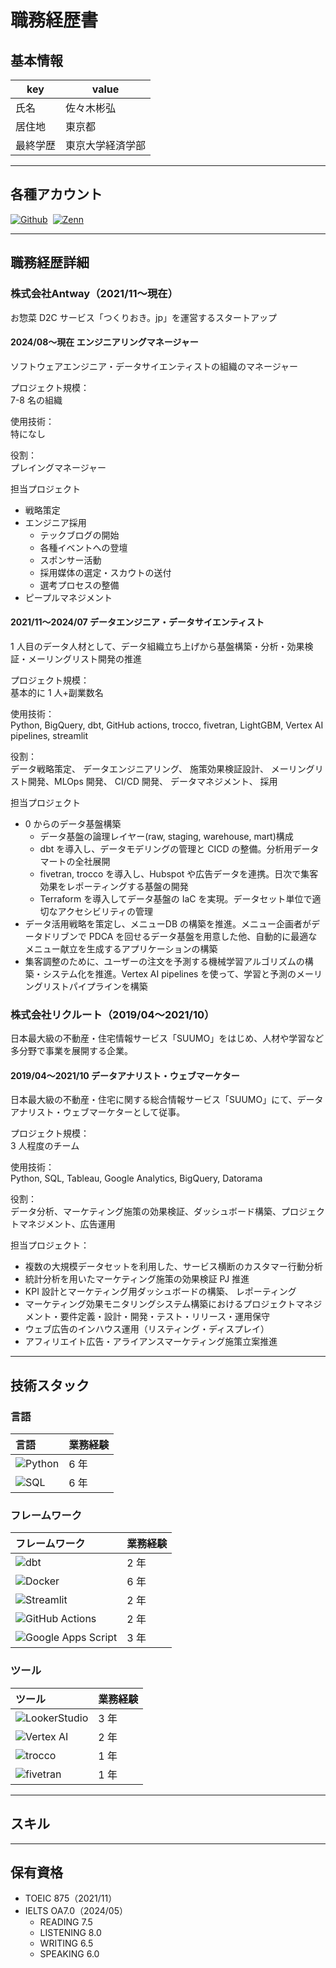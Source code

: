 # 職務経歴書

## 基本情報

|key|value|
|---|---|
|氏名|佐々木彬弘|
|居住地|東京都|
|最終学歴|東京大学経済学部|

---

## 各種アカウント
<p style="display: flex; gap: 8px; flex-wrap: wrap;">
  <a href="https://github.com/akihirosasaki" target="_blank"><img alt="Github" src="https://img.shields.io/badge/akihirosasaki-%2312100E.svg?&style=flat-square&logo=Github&logoColor=white" /></a>
  <a href="https://zenn.dev/sasakky" target="_blank"><img alt="Zenn" src="https://img.shields.io/badge/sasakky-3EA8FF.svg?&style=flat-square&logo=Zenn&logoColor=white" /></a>
</p>

---

## 職務経歴詳細

### 株式会社Antway（2021/11〜現在）
お惣菜 D2C サービス「つくりおき。jp」を運営するスタートアップ

#### 2024/08〜現在 エンジニアリングマネージャー

ソフトウェアエンジニア・データサイエンティストの組織のマネージャー

プロジェクト規模：  
7-8 名の組織

使用技術：  
特になし

役割：  
プレイングマネージャー

担当プロジェクト
- 戦略策定
- エンジニア採用
  - テックブログの開始
  - 各種イベントへの登壇
  - スポンサー活動
  - 採用媒体の選定・スカウトの送付
  - 選考プロセスの整備
- ピープルマネジメント

#### 2021/11〜2024/07 データエンジニア・データサイエンティスト

1 人目のデータ人材として、データ組織立ち上げから基盤構築・分析・効果検証・メーリングリスト開発の推進

プロジェクト規模：  
基本的に 1 人+副業数名

使用技術：  
Python, BigQuery, dbt, GitHub actions, trocco, fivetran, LightGBM, Vertex AI pipelines, streamlit

役割：  
データ戦略策定、 データエンジニアリング、 施策効果検証設計、 メーリングリスト開発、MLOps 開発、 CI/CD 開発、 データマネジメント、 採用

担当プロジェクト
- 0 からのデータ基盤構築
  - データ基盤の論理レイヤー(raw, staging, warehouse, mart)構成
  - dbt を導入し、データモデリングの管理と CICD の整備。分析用データマートの全社展開
  - fivetran, trocco を導入し、Hubspot や広告データを連携。日次で集客効果をレポーティングする基盤の開発
  - Terraform を導入してデータ基盤の IaC を実現。データセット単位で適切なアクセシビリティの管理
- データ活用戦略を策定し、メニューDB の構築を推進。メニュー企画者がデータドリブンで PDCA を回せるデータ基盤を用意した他、自動的に最適なメニュー献立を生成するアプリケーションの構築
- 集客調整のために、ユーザーの注文を予測する機械学習アルゴリズムの構築・システム化を推進。Vertex AI pipelines を使って、学習と予測のメーリングリストパイプラインを構築

### 株式会社リクルート（2019/04〜2021/10）
日本最大級の不動産・住宅情報サービス「SUUMO」をはじめ、人材や学習など多分野で事業を展開する企業。

#### 2019/04〜2021/10 データアナリスト・ウェブマーケター

日本最大級の不動産・住宅に関する総合情報サービス「SUUMO」にて、データアナリスト・ウェブマーケターとして従事。

プロジェクト規模：  
3 人程度のチーム

使用技術：  
Python, SQL, Tableau, Google Analytics, BigQuery, Datorama

役割：  
データ分析、マーケティング施策の効果検証、ダッシュボード構築、プロジェクトマネジメント、広告運用

担当プロジェクト：
- 複数の大規模データセットを利用した、サービス横断のカスタマー行動分析
- 統計分析を用いたマーケティング施策の効果検証 PJ 推進
- KPI 設計とマーケティング用ダッシュボードの構築、 レポーティング
- マーケティング効果モニタリングシステム構築におけるプロジェクトマネジメント・要件定義・設計・開発・テスト・リリース・運用保守
- ウェブ広告のインハウス運用（リスティング・ディスプレイ）
- アフィリエイト広告・アライアンスマーケティング施策立案推進

---

## 技術スタック
### 言語

| 言語 | 業務経験 |
| :-- | :-- |
| <img alt="Python" src="https://img.shields.io/badge/-Python-3776AB?style=flat-square&logo=Python&logoColor=white"> | 6 年 |
| <img alt="SQL" src="https://img.shields.io/badge/-SQL-4479A1?style=flat-square&logo=MySQL&logoColor=white"> | 6 年 |

### フレームワーク

| フレームワーク | 業務経験 |
| :-- | :-- |
| <img alt="dbt" src="https://img.shields.io/badge/-dbt-FF694B?style=flat-square&logo=dbt&logoColor=white"> | 2 年 |
| <img alt="Docker" src="https://img.shields.io/badge/-Docker-46a2f1?style=flat-square&logo=docker&logoColor=white"> | 6 年 |
| <img alt="Streamlit" src="https://img.shields.io/badge/-Streamlit-FF4B4B?style=flat-square&logo=Streamlit&logoColor=white"> | 2 年 |
| <img alt="GitHub Actions" src="https://img.shields.io/badge/-GitHub%20Actions-2088FF?style=flat-square&logo=GitHub%20Actions&logoColor=white"> | 2 年 |
| <img alt="Google Apps Script" src="https://img.shields.io/badge/-Google%20Apps%20Script-4285F4?style=flat-square&logo=Google%20Apps%20Script&logoColor=white"> | 3 年 |

### ツール

| ツール | 業務経験 |
| :-- | :-- |
| <img alt="LookerStudio" src="https://img.shields.io/badge/-LookerStudio-4285F4?style=flat-square&logo=Google&logoColor=white"> | 3 年 |
| <img alt="Vertex AI" src="https://img.shields.io/badge/-Vertex%20AI-4285F4?style=flat-square&logo=GoogleCloud&logoColor=white"> | 2 年 |
| <img alt="trocco" src="https://img.shields.io/badge/-trocco-FF6347?style=flat-square&logo=trocco&logoColor=white"> | 1 年 |
| <img alt="fivetran" src="https://img.shields.io/badge/-fivetran-007ACC?style=flat-square&logo=fivetran&logoColor=white"> | 1 年 |

---
## スキル


---
## 保有資格
- TOEIC 875（2021/11）
- IELTS OA7.0（2024/05）
  - READING 7.5
  - LISTENING 8.0
  - WRITING 6.5
  - SPEAKING 6.0
